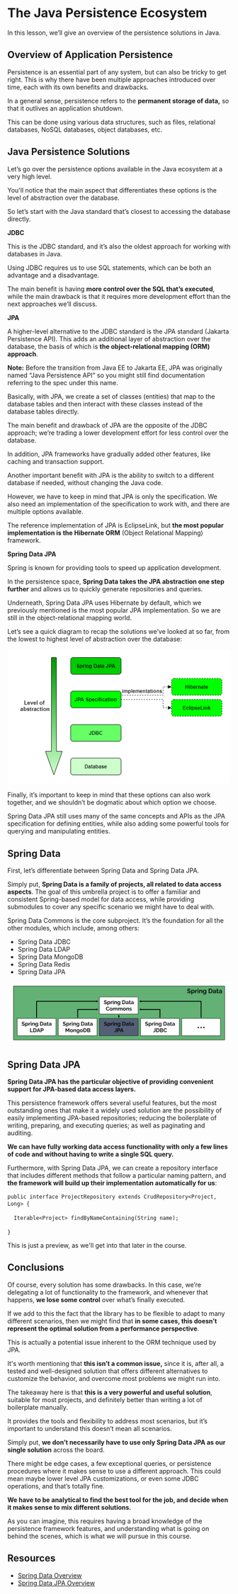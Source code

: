 # The Java Persistence Ecosystem

In this lesson, we’ll give an overview of the persistence solutions in Java.

## Overview of Application Persistence

Persistence is an essential part of any system, but can also be tricky to get right. This is why there have been multiple approaches introduced over time, each with its own benefits and drawbacks.

In a general sense, persistence refers to the **permanent storage of data,** so that it outlives an application shutdown.

This can be done using various data structures, such as files, relational databases, NoSQL databases, object databases, etc.

## Java Persistence Solutions

Let’s go over the persistence options available in the Java ecosystem at a very high level.

You'll notice that the main aspect that differentiates these options is the level of abstraction over the database.

So let’s start with the Java standard that’s closest to accessing the database directly.

**JDBC**

This is the JDBC standard, and it’s also the oldest approach for working with databases in Java.

Using JDBC requires us to use SQL statements, which can be both an advantage and a disadvantage.

The main benefit is having **more control over the SQL that’s executed**, while the main drawback is that it requires more development effort than the next approaches we’ll discuss.

**JPA**

A higher-level alternative to the JDBC standard is the JPA standard (Jakarta Persistence API). This adds an additional layer of abstraction over the database, the basis of which is **the object-relational mapping (ORM) approach**.

**Note:** Before the transition from Java EE to Jakarta EE, JPA was originally named “Java Persistence API” so you might still find documentation referring to the spec under this name.

Basically, with JPA, we create a set of classes (entities) that map to the database tables and then interact with these classes instead of the database tables directly.

The main benefit and drawback of JPA are the opposite of the JDBC approach; we’re trading a lower development effort for less control over the database.

In addition, JPA frameworks have gradually added other features, like caching and transaction support.

Another important benefit with JPA is the ability to switch to a different database if needed, without changing the Java code.

However, we have to keep in mind that JPA is only the specification. We also need an implementation of the specification to work with, and there are multiple options available.

The reference implementation of JPA is EclipseLink, but **the most popular implementation is the Hibernate ORM** (Object Relational Mapping) framework.


**Spring Data JPA**

Spring is known for providing tools to speed up application development.

In the persistence space, **Spring Data takes the JPA abstraction one step further** and allows us to quickly generate repositories and queries.

Underneath, Spring Data JPA uses Hibernate by default, which we previously mentioned is the most popular JPA implementation. So we are still in the object-relational mapping world.

Let’s see a quick diagram to recap the solutions we’ve looked at so far, from the lowest to highest level of abstraction over the database:

![](images/m4-diagram-db-abstractions.png)

Finally, it’s important to keep in mind that these options can also work together, and we shouldn’t be dogmatic about which option we choose.

Spring Data JPA still uses many of the same concepts and APIs as the JPA specification for defining entities, while also adding some powerful tools for querying and manipulating entities.


## Spring Data

First, let’s differentiate between Spring Data and Spring Data JPA.

Simply put, **Spring Data is a family of projects, all related to data access aspects**. The goal of this umbrella project is to offer a familiar and consistent Spring-based model for data access, while providing submodules to cover any specific scenario we might have to deal with.

Spring Data Commons is the core subproject. It’s the foundation for all the other modules, which include, among others:

- Spring Data JDBC
- Spring Data LDAP
- Spring Data MongoDB
- Spring Data Redis
- Spring Data JPA

![](images/m4-diagram-spring-data.png)

## Spring Data JPA

**Spring Data JPA has the particular objective of providing convenient support for JPA-based data access layers.**

This persistence framework offers several useful features, but the most outstanding ones that make it a widely used solution are the possibility of easily implementing JPA-based repositories; reducing the boilerplate of writing, preparing, and executing queries; as well as paginating and auditing.

**We can have fully working data access functionality with only a few lines of code and without having to write a single SQL query.**

Furthermore, with Spring Data JPA, we can create a repository interface that includes different methods that follow a particular naming pattern, and **the framework will build up their implementation automatically for us**:

```
public interface ProjectRepository extends CrudRepository<Project, Long> {

  Iterable<Project> findByNameContaining(String name);

}
```

This is just a preview, as we'll get into that later in the course.

## Conclusions

Of course, every solution has some drawbacks. In this case, we’re delegating a lot of functionality to the framework, and whenever that happens, **we lose some control** over what’s finally executed.

If we add to this the fact that the library has to be flexible to adapt to many different scenarios, then we might find that **in some cases, this doesn’t represent the optimal solution from a performance perspective**.

This is actually a potential issue inherent to the ORM technique used by JPA.

It's worth mentioning that **this isn’t a common issue,** since it is, after all, a tested and well-designed solution that offers different alternatives to customize the behavior, and overcome most problems we might run into.

The takeaway here is that **this is a very powerful and useful solution**, suitable for most projects, and definitely better than writing a lot of boilerplate manually.

It provides the tools and flexibility to address most scenarios, but it’s important to understand this doesn’t mean all scenarios.

Simply put, **we don’t necessarily have to use only Spring Data JPA as our single solution** across the board.

There might be edge cases, a few exceptional queries, or persistence procedures where it makes sense to use a different approach. This could mean maybe lower level JPA customizations, or even some JDBC operations, and that’s totally fine.

**We have to be analytical to find the best tool for the job, and decide when it makes sense to mix different solutions.**

As you can imagine, this requires having a broad knowledge of the persistence framework features, and understanding what is going on behind the scenes, which is what we will pursue in this course.


## Resources
- [Spring Data Overview](https://spring.io/projects/spring-data)
- [Spring Data JPA Overview](https://spring.io/projects/spring-data-jpa)